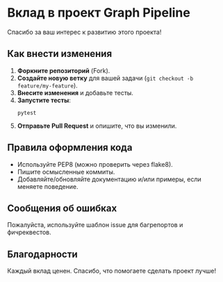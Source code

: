 # Вклад в проект Graph Pipeline

Спасибо за ваш интерес к развитию этого проекта!

## Как внести изменения

1. **Форкните репозиторий** (Fork).
2. **Создайте новую ветку** для вашей задачи (`git checkout -b feature/my-feature`).
3. **Внесите изменения** и добавьте тесты.
4. **Запустите тесты**:
   ```
   pytest
   ```
5. **Отправьте Pull Request** и опишите, что вы изменили.

## Правила оформления кода

- Используйте PEP8 (можно проверить через flake8).
- Пишите осмысленные коммиты.
- Добавляйте/обновляйте документацию и/или примеры, если меняете поведение.

## Сообщения об ошибках

Пожалуйста, используйте шаблон issue для багрепортов и фичреквестов.

## Благодарности

Каждый вклад ценен. Спасибо, что помогаете сделать проект лучше!